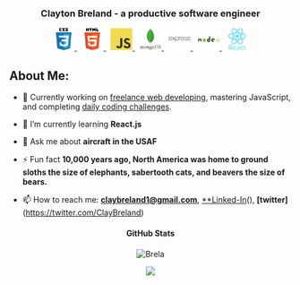 <div id="header" align="center">
  <h3>Clayton Breland - a productive software engineer</h3>
</div>
<div align="center">
<p float="left" width="80%"> <a href="https://www.w3schools.com/css/" target="_blank" rel="noreferrer"> <img src="https://raw.githubusercontent.com/devicons/devicon/master/icons/css3/css3-original-wordmark.svg" alt="css3" width="40" height="40"/> </a> &nbsp;  <a href="https://www.w3.org/html/" target="_blank" rel="noreferrer"> <img src="https://raw.githubusercontent.com/devicons/devicon/master/icons/html5/html5-original-wordmark.svg" alt="html5" width="40" height="40"/> </a> &nbsp;  <a href="https://developer.mozilla.org/en-US/docs/Web/JavaScript" target="_blank" rel="noreferrer"> <img src="https://raw.githubusercontent.com/devicons/devicon/master/icons/javascript/javascript-original.svg" alt="javascript" width="40" height="40"/> </a> &nbsp;  <a href="https://www.mongodb.com/" target="_blank" rel="noreferrer"> <img src="https://raw.githubusercontent.com/devicons/devicon/master/icons/mongodb/mongodb-original-wordmark.svg" alt="mongodb" width="40" height="40"/> </a> &nbsp;  <a href="https://expressjs.com" target="_blank" rel="noreferrer"> <img src="https://raw.githubusercontent.com/devicons/devicon/master/icons/express/express-original-wordmark.svg" alt="express" width="40" height="40"/> </a> &nbsp;  <a href="https://nodejs.org" target="_blank" rel="noreferrer"> <img src="https://raw.githubusercontent.com/devicons/devicon/master/icons/nodejs/nodejs-original-wordmark.svg" alt="nodejs" width="40" height="40"/> </a> &nbsp;  <a href="https://reactjs.org/" target="_blank" rel="noreferrer"> <img src="https://raw.githubusercontent.com/devicons/devicon/master/icons/react/react-original-wordmark.svg" alt="react" width="40" height="40"/> </a> </p>
</div>


<!-- <p align="left"> <img src="https://komarev.com/ghpvc/?username=Brela&label=Profile%20views&color=0e75b6&style=flat" alt="Brela" /> </p> -->

## About Me:

- 🔭 Currently working on [freelance web developing](https://brela-portfolio.netlify.app/), mastering JavaScript, and completing [daily coding challenges](https://brela-codewars.netlify.app//).

- 🌱 I’m currently learning **React.js**

- 💬 Ask me about **aircraft in the USAF**

- ⚡ Fun fact **10,000 years ago, North America was home to ground sloths the size of elephants, sabertooth cats, and beavers the size of bears.**

- 📫 How to reach me: **claybreland1@gmail.com**, <a href="https://www.linkedin.com/in/clayton-breland/">**Linked-In</a>(), **[twitter]**(https://twitter.com/ClayBreland)

<!-- ## Projects:

<table bordercolor="#66b2b2">
  
  <tr>
    <td width="50%" valign="top">
      <h3 align="center">first</h3>
        <br />
        <a target="_blank" href="">
            <img src="images/.gif" width="100%" alt=""/>
        </a>
        <br />
        <p align="center">
          
  <a href="" target="_blank">
    <img src=""/>
  </a>  
  <a href="" target="_blank">
    <img src=""/>
  </a>
      </p>
        <p><strong>HTML, CSS, JavaScript</strong> - Tag line here!</p>
    </td>
    <td width="50%" valign="top">
      <h3 align="center">next</h3>
        <br />
      <a target="_blank" href="">
            <img src="" width="100%"  alt="Digital tabletop SRD"/>
        </a>
        <br />
        <p align="center">
  <a href="" target="_blank">
    <img src=""/>
  </a>
      </p>
        <p><strong>HTML, CSS, JavaScript</strong> - Tag line here!</p>
    </td>
  </tr>
</table> -->



<div align="center">
  <h4>GitHub Stats</h4>

<!-- <p><img src="https://github-readme-stats.vercel.app/api/top-langs?username=Brela&show_icons=true&locale=en&layout=compact" alt="brela" /></p>

<p>&nbsp;<img align="center" src="https://github-readme-stats.vercel.app/api?username=Brela&show_icons=true&locale=en" alt="Brela" /></p> -->

<p><img align="center" src="https://github-readme-streak-stats.herokuapp.com/?user=Brela&" alt="Brela" /></p>
</div>

<div align="center">

  <a href="https://brela-portfolio.netlify.app/" target="_blank">
    <img src="https://img.shields.io/static/v1?label=|&message=WEBSITE&color=23555f&style=plastic&logo=react&logo-color=white"/>
  </a>
  

</div>
